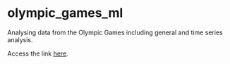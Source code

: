 # olympic_games_ml
Analysing data from the Olympic Games including general and time series analysis.

Access the link [here](https://drive.google.com/drive/folders/1Q1r_4hvs329MCXh2EBsSHr5uBDwgAVJp?usp=sharing).
